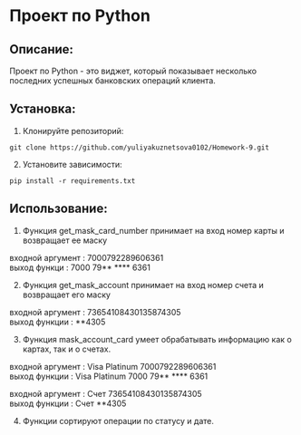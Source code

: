 # Проект по Python

## Описание:

Проект по Python - это виджет, который показывает несколько последних успешных банковских операций клиента.

## Установка:

1. Клонируйте репозиторий:
```
git clone https://github.com/yuliyakuznetsova0102/Homework-9.git
```
2. Установите зависимости:
```
pip install -r requirements.txt
```
## Использование:

1. Функция get_mask_card_number принимает на вход номер карты и возвращает ее маску

входной аргумент : 7000792289606361     
выход функци : 7000 79** **** 6361  

2. Функция get_mask_account принимает на вход номер счета и возвращает его маску

входной аргумент : 73654108430135874305  
выход функции : **4305  

3. Функция mask_account_card умеет обрабатывать информацию как о картах, так и о счетах.

входной аргумент : Visa Platinum 7000792289606361   
выход функции : Visa Platinum 7000 79** **** 6361   

входной аргумент : Счет 73654108430135874305  
выход функции : Счет **4305  

4. Функции сортируют операции по статусу и дате.